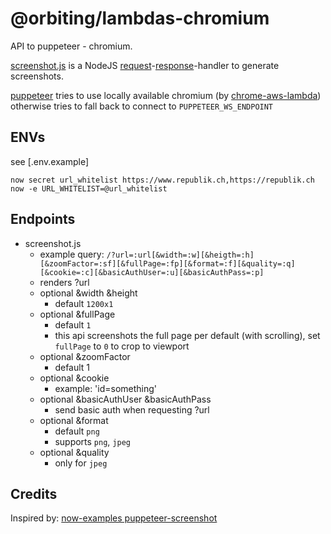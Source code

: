 # @orbiting/lambdas-chromium

API to puppeteer - chromium.

[screenshot.js](screenshots.js) is a NodeJS [request](https://nodejs.org/api/http.html#http_event_request)-[response](https://nodejs.org/api/http.html#http_class_http_serverresponse)-handler to generate screenshots.

[puppeteer]('https://github.com/GoogleChrome/puppeteer') tries to use locally available chromium (by [chrome-aws-lambda](https://github.com/alixaxel/chrome-aws-lambda)) otherwise tries to fall back to connect to `PUPPETEER_WS_ENDPOINT`


## ENVs

see [.env.example]

```
now secret url_whitelist https://www.republik.ch,https://republik.ch
now -e URL_WHITELIST=@url_whitelist
```


## Endpoints
- screenshot.js
  - example query: `/?url=:url[&width=:w][&heigth=:h][&zoomFactor=:sf][&fullPage=:fp][&format=:f][&quality=:q][&cookie=:c][&basicAuthUser=:u][&basicAuthPass=:p]`
  - renders ?url
  - optional &width &height
    - default `1200x1`
  - optional &fullPage
    - default `1`
    - this api screenshots the full page per default (with scrolling), set `fullPage` to `0` to crop to viewport
  - optional &zoomFactor
    - default 1
  - optional &cookie
    - example: 'id=something'
  - optional &basicAuthUser &basicAuthPass
    - send basic auth when requesting ?url
  - optional &format
    - default `png`
    - supports `png`, `jpeg`
  - optional &quality
    - only for `jpeg`


## Credits

Inspired by: [now-examples puppeteer-screenshot](https://github.com/zeit/now-examples/tree/master/puppeteer-screenshot)
